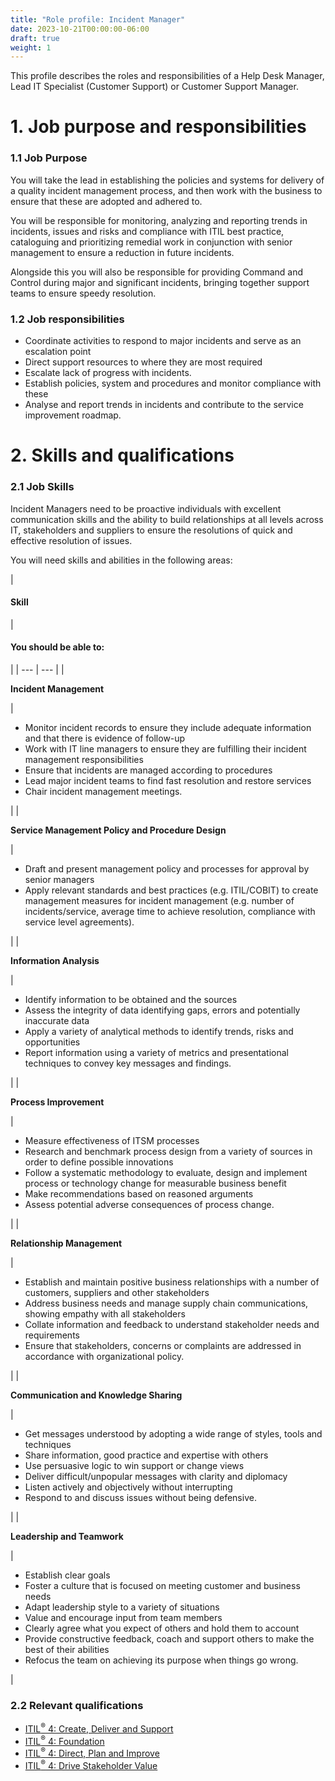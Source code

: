 ```yaml
---
title: "Role profile: Incident Manager"
date: 2023-10-21T00:00:00-06:00
draft: true
weight: 1
---
```


This profile describes the roles and responsibilities of a Help Desk Manager, Lead IT Specialist (Customer Support) or Customer Support Manager.

# 1. Job purpose and responsibilities

### 1.1 Job Purpose

You will take the lead in establishing the policies and systems for delivery of a quality incident management process, and then work with the business to ensure that these are adopted and adhered to.

You will be responsible for monitoring, analyzing and reporting trends in incidents, issues and risks and compliance with ITIL best practice, cataloguing and prioritizing remedial work in conjunction with senior management to ensure a reduction in future incidents.

Alongside this you will also be responsible for providing Command and Control during major and significant incidents, bringing together support teams to ensure speedy resolution.

### 1.2 Job responsibilities

* Coordinate activities to respond to major incidents and serve as an escalation point
* Direct support resources to where they are most required
* Escalate lack of progress with incidents.
* Establish policies, system and procedures and monitor compliance with these
* Analyse and report trends in incidents and contribute to the service improvement roadmap.

# 2. Skills and qualifications

### 2.1 Job Skills

Incident Managers need to be proactive individuals with excellent communication skills and the ability to build relationships at all levels across IT, stakeholders and suppliers to ensure the resolutions of quick and effective resolution of issues.

You will need skills and abilities in the following areas:

| 
#### **Skill**

 | 

#### **You should be able to:**

 |
| --- | --- |
| 

**Incident Management**

 | 

* Monitor incident records to ensure they include adequate information and that there is evidence of follow-up
* Work with IT line managers to ensure they are fulfilling their incident management responsibilities
* Ensure that incidents are managed according to procedures
* Lead major incident teams to find fast resolution and restore services
* Chair incident management meetings.

 |
| 

**Service Management Policy and Procedure Design**

 | 

* Draft and present management policy and processes for approval by senior managers
* Apply relevant standards and best practices (e.g. ITIL/COBIT) to create management measures for incident management (e.g. number of incidents/service, average time to achieve resolution, compliance with service level agreements).

 |
| 

**Information Analysis**

 | 

* Identify information to be obtained and the sources
* Assess the integrity of data identifying gaps, errors and potentially inaccurate data
* Apply a variety of analytical methods to identify trends, risks and opportunities
* Report information using a variety of metrics and presentational techniques to convey key messages and findings.

 |
| 

**Process Improvement**

 | 

* Measure effectiveness of ITSM processes
* Research and benchmark process design from a variety of sources in order to define possible innovations
* Follow a systematic methodology to evaluate, design and implement process or technology change for measurable business benefit
* Make recommendations based on reasoned arguments
* Assess potential adverse consequences of process change.

 |
| 

**Relationship Management**

 | 

* Establish and maintain positive business relationships with a number of customers, suppliers and other stakeholders
* Address business needs and manage supply chain communications, showing empathy with all stakeholders
* Collate information and feedback to understand stakeholder needs and requirements
* Ensure that stakeholders, concerns or complaints are addressed in accordance with organizational policy.

 |
| 

**Communication and Knowledge Sharing**

 | 

* Get messages understood by adopting a wide range of styles, tools and techniques
* Share information, good practice and expertise with others
* Use persuasive logic to win support or change views
* Deliver difficult/unpopular messages with clarity and diplomacy
* Listen actively and objectively without interrupting
* Respond to and discuss issues without being defensive.

 |
| 

**Leadership and Teamwork**

 | 

* Establish clear goals
* Foster a culture that is focused on meeting customer and business needs
* Adapt leadership style to a variety of situations
* Value and encourage input from team members
* Clearly agree what you expect of others and hold them to account
* Provide constructive feedback, coach and support others to make the best of their abilities
* Refocus the team on achieving its purpose when things go wrong.

 |

### 2.2 Relevant qualifications

* [ITIL<sup>®</sup> 4: Create, Deliver and Support](https://www.axelos.com/certifications/itil-service-management/managing-professional/create-deliver-and-support)
* [ITIL<sup>®</sup> 4: Foundation](https://www.axelos.com/certifications/itil-service-management/itil-4-foundation)
* [ITIL<sup>®</sup> 4: Direct, Plan and Improve](https://www.axelos.com/certifications/itil-service-management/managing-professional/direct-plan-and-improve)
* [ITIL<sup>®</sup> 4: Drive Stakeholder Value](https://www.axelos.com/certifications/itil-service-management/managing-professional/drive-stakeholder-value)
